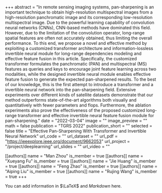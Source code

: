 +++
abstract = "In remote sensing imaging systems, pan-sharpening is an important technique to obtain high-resolution multispectral images from a high-resolution panchromatic image and its corresponding low-resolution multispectral image. Due to the powerful learning capability of convolution neural networks (CNNs), CNN-based methods have dominated this field. However, due to the limitation of the convolution operator, long-range spatial features are often not accurately obtained, thus limiting the overall performance. To this end, we propose a novel and effective method by exploiting a customized transformer architecture and information-lossless invertible neural module for long-range dependencies modeling and effective feature fusion in this article. Specifically, the customized transformer formulates the panchromatic (PAN) and multispectral (MS) features as queries and keys to encourage joint feature learning across two modalities, while the designed invertible neural module enables effective feature fusion to generate the expected pan-sharpened results. To the best of our knowledge, this is the first attempt to introduce a transformer and a invertible neural network into the pan-sharpening field. Extensive experiments over different kinds of satellite datasets demonstrate that our method outperforms state-of-the-art algorithms both visually and quantitatively with fewer parameters and flops. Furthermore, the ablation experiments also prove the effectiveness of the proposed customized long-range transformer and effective invertible neural feature fusion module for pan-sharpening."
date = "2022-03-04"
image = ""
image_preview = ""
math = false
publication = "TGRS 2022"
publication_short = ""
selected = false
title = "Effective Pan-Sharpening With Transformer and Invertible Neural Network"
url_code = ""
url_dataset = ""
url_pdf = "https://ieeexplore.ieee.org/document/9662053"
url_project = "/project/deeplearning"
url_slides = ""
url_video = ""

[[authors]]
    name = "Man Zhou"
    is_member = true
[[authors]]
    name = "Xueyang Fu"
    is_member = true
[[authors]]
    name = "Jie Huang"
    is_member = true
[[authors]]
    name = "Feng Zhao"
    is_member = true
[[authors]]
    name = "Aiping Liu"
    is_member = true
[[authors]]
    name = "Rujing Wang"
    is_member = true
+++


You can add information in $\LaTeX$ and *Markdown* here.
